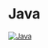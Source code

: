 # Java


[![Java](https://img.shields.io/badge/-Java-090909?style=for-the-badge&logo=GoogleDrive&logoColor=1195F5)](https://drive.google.com/drive/u/0/folders/1UaYVNfuvDu5LC1jZQPcb2xDGL5GPqn0z)